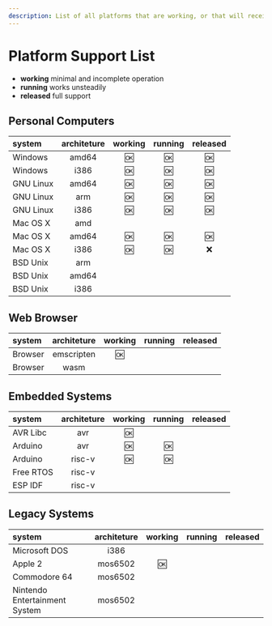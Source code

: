 ```yaml
---
description: List of all platforms that are working, or that will receive the support soon.
---
```


Platform Support List
=====================

 * **working** minimal and incomplete operation
 * **running** works unsteadily
 * **released** full support

Personal Computers
------------------

| system | architeture | working | running | released |
| :----- | :---------: | :-----: | :-----: | :------: |
| Windows | amd64 | :ok: | :ok:  | :ok:  |
| Windows | i386 | :ok:  | :ok: | :ok: |
| GNU Linux | amd64 | :ok:  | :ok: | :ok: |
| GNU Linux | arm | :ok:  | :ok: | :ok: |
| GNU Linux | i386 | :ok: | :ok: | :ok: |
| Mac OS X | amd |
| Mac OS X | amd64 | :ok: | :ok: | :ok: |
| Mac OS X | i386 | :ok: | :ok: | :x: |
| BSD Unix | arm |
| BSD Unix | amd64 |
| BSD Unix | i386 |

Web Browser 
-----------

| system | architeture | working | running | released |
| :----- | :---------: | :-----: | :-----: | :------: |
| Browser | emscripten | :ok: |
| Browser | wasm |

Embedded Systems
----------------

| system | architeture | working | running | released |
| :----- | :---------: | :-----: | :-----: | :------: |
| AVR Libc | avr | :ok: |
| Arduino | avr | :ok: | :ok: |
| Arduino | risc-v | :ok: | :ok: |
| Free RTOS | risc-v |
| ESP IDF | risc-v |

Legacy Systems
--------------

| system | architeture | working | running | released |
| :----- | :---------: | :-----: | :-----: | :------: |
| Microsoft DOS | i386 |
| Apple 2 | mos6502 | :ok: |
| Commodore 64 | mos6502 |
| Nintendo Entertainment System | mos6502 |
